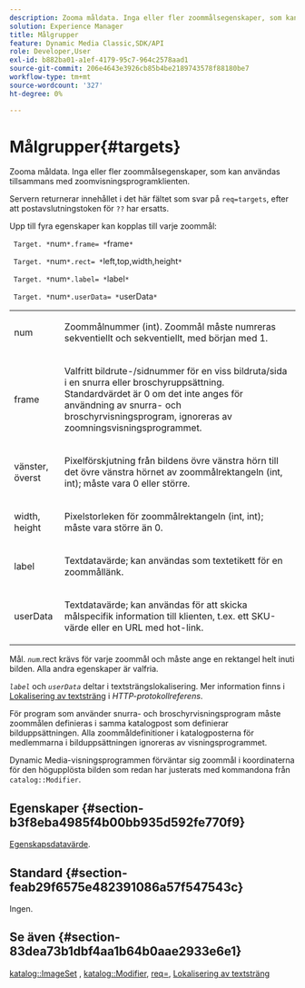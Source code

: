 ```yaml
---
description: Zooma måldata. Inga eller fler zoommålsegenskaper, som kan användas tillsammans med zoomvisningsprogramklienten.
solution: Experience Manager
title: Målgrupper
feature: Dynamic Media Classic,SDK/API
role: Developer,User
exl-id: b882ba01-a1ef-4179-95c7-964c2578aad1
source-git-commit: 206e4643e3926cb85b4be2189743578f88180be7
workflow-type: tm+mt
source-wordcount: '327'
ht-degree: 0%

---
```


# Målgrupper{#targets}

Zooma måldata. Inga eller fler zoommålsegenskaper, som kan användas tillsammans med zoomvisningsprogramklienten.

Servern returnerar innehållet i det här fältet som svar på `req=targets`, efter att postavslutningstoken för `??` har ersatts.

Upp till fyra egenskaper kan kopplas till varje zoommål:

` Target. *`num`*.frame= *`frame`*`

` Target. *`num`*.rect= *`left,top,width,height`*`

` Target. *`num`*.label= *`label`*`

` Target. *`num`*.userData= *`userData`*`

<table id="simpletable_4C20157A7A444DEB9959B335CAFBAEC8"> 
 <tr class="strow"> 
  <td class="stentry"> <p> <span class="codeph"> <span class="varname"> num </span> </span> </p> </td> 
  <td class="stentry"> <p>Zoommålnummer (int). Zoommål måste numreras sekventiellt och sekventiellt, med början med 1. </p> </td> 
 </tr> 
 <tr class="strow"> 
  <td class="stentry"> <p> <span class="codeph"> <span class="varname"> frame </span> </span> </p> </td> 
  <td class="stentry"> <p>Valfritt bildrute-/sidnummer för en viss bildruta/sida i en snurra eller broschyruppsättning. Standardvärdet är 0 om det inte anges för användning av snurra- och broschyrvisningsprogram, ignoreras av zoomningsvisningsprogrammet. </p> </td> 
 </tr> 
 <tr class="strow"> 
  <td class="stentry"> <p> <span class="codeph"> <span class="varname"> vänster, överst </span> </span> </p> </td> 
  <td class="stentry"> <p>Pixelförskjutning från bildens övre vänstra hörn till det övre vänstra hörnet av zoommålrektangeln (int, int); måste vara 0 eller större. </p> </td> 
 </tr> 
 <tr class="strow"> 
  <td class="stentry"> <p> <span class="codeph"> <span class="varname"> width, height </span> </span> </p> </td> 
  <td class="stentry"> <p>Pixelstorleken för zoommålrektangeln (int, int); måste vara större än 0. </p> </td> 
 </tr> 
 <tr class="strow"> 
  <td class="stentry"> <p> <span class="codeph"> <span class="varname"> label </span> </span> </p> </td> 
  <td class="stentry"> <p>Textdatavärde; kan användas som textetikett för en zoommållänk. </p> </td> 
 </tr> 
 <tr class="strow"> 
  <td class="stentry"> <p> <span class="codeph"> <span class="varname"> userData </span> </span> </p> </td> 
  <td class="stentry"> <p>Textdatavärde; kan användas för att skicka målspecifik information till klienten, t.ex. ett SKU-värde eller en URL med hot-link. </p> </td> 
 </tr> 
</table>

Mål. *`num`*.rect krävs för varje zoommål och måste ange en rektangel helt inuti bilden. Alla andra egenskaper är valfria.

*`label`* och *`userData`* deltar i textsträngslokalisering. Mer information finns i [Lokalisering av textsträng](/help/aem-is-ir-api/is-api/http-ref/image-serving-api-ref/c-http-protocol-reference/c-syntax-and-features/r-text-string-localization.md) i *HTTP-protokollreferens*.

För program som använder snurra- och broschyrvisningsprogram måste zoommålen definieras i samma katalogpost som definierar bilduppsättningen. Alla zoommåldefinitioner i katalogposterna för medlemmarna i bilduppsättningen ignoreras av visningsprogrammet.

Dynamic Media-visningsprogrammen förväntar sig zoommål i koordinaterna för den högupplösta bilden som redan har justerats med kommandona från `catalog::Modifier`.

## Egenskaper {#section-b3f8eba4985f4b00bb935d592fe770f9}

[Egenskapsdatavärde](/help/aem-is-ir-api/is-api/image-catalog/image-serving-api-ref/c-image-catalog-reference/c-overview/c-common-data-types/r-property-data.md).

## Standard {#section-feab29f6575e482391086a57f547543c}

Ingen.

## Se även {#section-83dea73b1dbf4aa1b64b0aae2933e6e1}

[katalog::ImageSet](../../../../../../is-api/image-catalog/image-serving-api-ref/c-image-catalog-reference/c-image-svg-data-reference/c-image-data-reference/r-imageset-cat.md#reference-4764d347afd64afdaede9a74c7565256) , [katalog::Modifier](../../../../../../is-api/image-catalog/image-serving-api-ref/c-image-catalog-reference/c-image-svg-data-reference/c-image-data-reference/r-modifier-cat.md#reference-d2c6884b3a2248fab81a112d27969834), [req=](/help/aem-is-ir-api/is-api/http-ref/image-serving-api-ref/c-http-protocol-reference/c-command-reference/r-req/r-req.md), [Lokalisering av textsträng](/help/aem-is-ir-api/is-api/http-ref/image-serving-api-ref/c-http-protocol-reference/c-syntax-and-features/r-text-string-localization.md)
